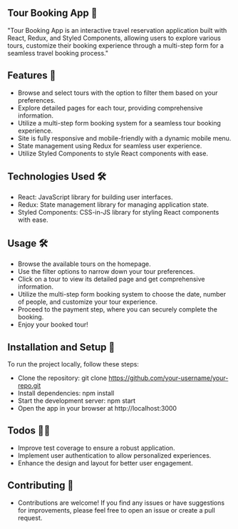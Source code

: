 ## Tour Booking App 🚀

"Tour Booking App is an interactive travel reservation application built with React, Redux, and Styled Components, allowing users to explore various tours, customize their booking experience through a multi-step form for a seamless travel booking process."

## Features 🚦

- Browse and select tours with the option to filter them based on your preferences.
- Explore detailed pages for each tour, providing comprehensive information.
- Utilize a multi-step form booking system for a seamless tour booking experience.
- Site is fully responsive and mobile-friendly with a dynamic mobile menu.
- State management using Redux for seamless user experience.
- Utilize Styled Components to style React components with ease.


## Technologies Used 🛠

- React: JavaScript library for building user interfaces.
- Redux: State management library for managing application state.
- Styled Components: CSS-in-JS library for styling React components with ease.


## Usage 🛠

- Browse the available tours on the homepage.
- Use the filter options to narrow down your tour preferences.
- Click on a tour to view its detailed page and get comprehensive information.
- Utilize the multi-step form booking system to choose the date, number of people, and customize your tour experience.
- Proceed to the payment step, where you can securely complete the booking.
- Enjoy your booked tour!


##  Installation and Setup 🏁
To run the project locally, follow these steps:

- Clone the repository: git clone https://github.com/your-username/your-repo.git
- Install dependencies: npm install
- Start the development server: npm start
- Open the app in your browser at http://localhost:3000



## Todos 👩‍💻

- Improve test coverage to ensure a robust application.
- Implement user authentication to allow personalized experiences.
- Enhance the design and layout for better user engagement.


## Contributing 🤝

 - Contributions are welcome! If you find any issues or have suggestions for improvements, please feel free to open an issue or create a pull request.
